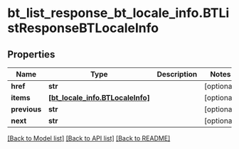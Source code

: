 # bt_list_response_bt_locale_info.BTListResponseBTLocaleInfo

## Properties
Name | Type | Description | Notes
------------ | ------------- | ------------- | -------------
**href** | **str** |  | [optional] 
**items** | [**[bt_locale_info.BTLocaleInfo]**](BTLocaleInfo.md) |  | [optional] 
**previous** | **str** |  | [optional] 
**next** | **str** |  | [optional] 

[[Back to Model list]](../README.md#documentation-for-models) [[Back to API list]](../README.md#documentation-for-api-endpoints) [[Back to README]](../README.md)


